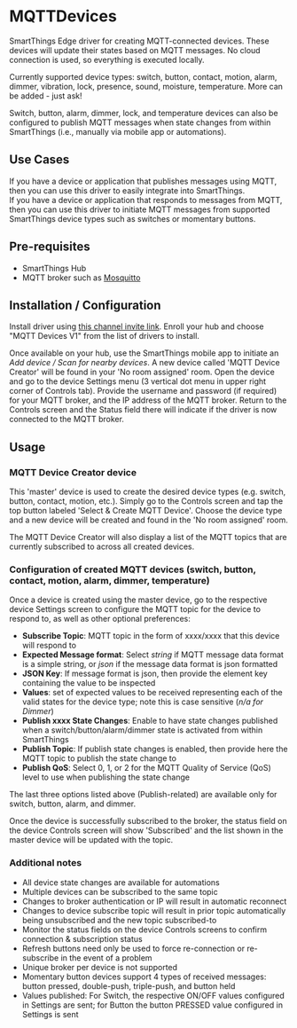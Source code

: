 # MQTTDevices
SmartThings Edge driver for creating MQTT-connected devices.  These devices will update their states based on MQTT messages.  No cloud connection is used, so everything is executed locally.

Currently supported device types:  switch, button, contact, motion, alarm, dimmer, vibration, lock, presence, sound, moisture, temperature.  More can be added - just ask!

Switch, button, alarm, dimmer, lock, and temperature devices can also be configured to publish MQTT messages when state changes from within SmartThings (i.e., manually via mobile app or automations).

## Use Cases
If you have a device or application that publishes messages using MQTT, then you can use this driver to easily integrate into SmartThings.  
If you have a device or application that responds to messages from MQTT, then you can use this driver to initiate MQTT messages from supported SmartThings device types such as switches or momentary buttons.

## Pre-requisites
* SmartThings Hub
* MQTT broker such as [Mosquitto](https://mosquitto.org/)

## Installation / Configuration
Install driver using [this channel invite link](https://bestow-regional.api.smartthings.com/invite/Q1jP7BqnNNlL).  Enroll your hub and choose "MQTT Devices V1" from the list of drivers to install.

Once available on your hub, use the SmartThings mobile app to initiate an *Add device / Scan for nearby devices*. A new device called 'MQTT Device Creator' will be found in your 'No room assigned' room.  Open the device and go to the device Settings menu (3 vertical dot menu in upper right corner of Controls tab).  Provide the username and password (if required) for your MQTT broker, and the IP address of the MQTT broker.  Return to the Controls screen and the Status field there will indicate if the driver is now connected to the MQTT broker.

## Usage
### MQTT Device Creator device
This 'master' device is used to create the desired device types (e.g. switch, button, contact, motion, etc.).  Simply go to the Controls screen and tap the top button labeled 'Select & Create MQTT Device'.  Choose the device type and a new device will be created and found in the 'No room assigned' room.

The MQTT Device Creator will also display a list of the MQTT topics that are currently subscribed to across all created devices.

### Configuration of created MQTT devices (switch, button, contact, motion, alarm, dimmer, temperature)
Once a device is created using the master device, go to the respective device Settings screen to configure the MQTT topic for the device to respond to, as well as other optional preferences:

* **Subscribe Topic**: MQTT topic in the form of xxxx/xxxx that this device will respond to
* **Expected Message format**: Select *string* if MQTT message data format is a simple string, or *json* if the message data format is json formatted
* **JSON Key**: If message format is json, then provide the element key containing the value to be inspected
* **Values**: set of expected values to be received representing each of the valid states for the device type; note this is case sensitive (*n/a for Dimmer*)
* **Publish xxxx State Changes**: Enable to have state changes published when a switch/button/alarm/dimmer state is activated from within SmartThings
* **Publish Topic**: If publish state changes is enabled, then provide here the MQTT topic to publish the state change to
* **Publish QoS**: Select 0, 1, or 2 for the MQTT Quality of Service (QoS) level to use when publishing the state change

The last three options listed above (Publish-related) are available only for switch, button, alarm, and dimmer.

Once the device is successfully subscribed to the broker, the status field on the device Controls screen will show 'Subscribed' and the list shown in the master device will be updated with the topic.

### Additional notes
* All device state changes are available for automations
* Multiple devices can be subscribed to the same topic
* Changes to broker authentication or IP will result in automatic reconnect
* Changes to device subscribe topic will result in prior topic automatically being unsubscribed and the new topic subscribed-to
* Monitor the status fields on the device Controls screens to confirm connection & subscription status
* Refresh buttons need only be used to force re-connection or re-subscribe in the event of a problem
* Unique broker per device is not supported
* Momentary button devices support 4 types of received messages: button pressed, double-push, triple-push, and button held
* Values published: For Switch, the respective ON/OFF values configured in Settings are sent; for Button the button PRESSED value configured in Settings is sent
